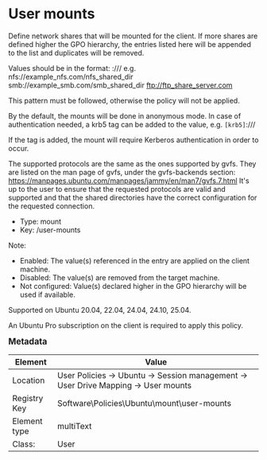 # User mounts

Define network shares that will be mounted for the client.
If more shares are defined higher the GPO hierarchy, the entries listed here will be appended to the list and duplicates will be removed.

Values should be in the format: 
    <protocol>://<hostname-or-ip>/<shared-dir>
e.g.
    nfs://example_nfs.com/nfs_shared_dir
    smb://example_smb.com/smb_shared_dir
    ftp://ftp_share_server.com

This pattern must be followed, otherwise the policy will not be applied.

By the default, the mounts will be done in anonymous mode. In case of authentication needed, a krb5 tag can be added to the value, e.g.
    `[krb5]`<protocol>://<hostname-or-ip>/<shared-dir>

If the tag is added, the mount will require Kerberos authentication in order to occur.

The supported protocols are the same as the ones supported by gvfs.
They are listed on the man page of gvfs, under the gvfs-backends section: https://manpages.ubuntu.com/manpages/jammy/en/man7/gvfs.7.html
It's up to the user to ensure that the requested protocols are valid and supported and that the shared directories have the correct configuration for the requested connection.


- Type: mount
- Key: /user-mounts

Note: 
 * Enabled: The value(s) referenced in the entry are applied on the client machine.
 * Disabled: The value(s) are removed from the target machine.
 * Not configured: Value(s) declared higher in the GPO hierarchy will be used if available.

Supported on Ubuntu 20.04, 22.04, 24.04, 24.10, 25.04.

An Ubuntu Pro subscription on the client is required to apply this policy.



<span style="font-size: larger;">**Metadata**</span>

| Element      | Value            |
| ---          | ---              |
| Location     | User Policies -> Ubuntu -> Session management -> User Drive Mapping -> User mounts    |
| Registry Key | Software\Policies\Ubuntu\mount\user-mounts         |
| Element type | multiText |
| Class:       | User       |
